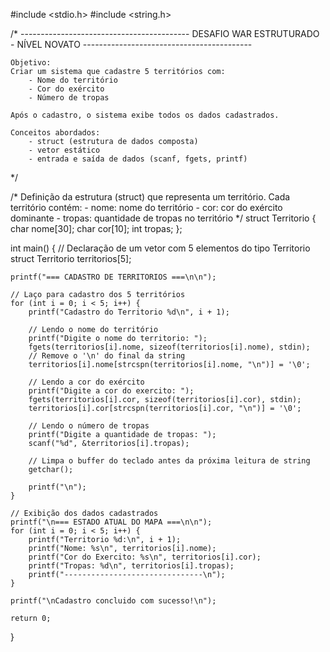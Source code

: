 #include <stdio.h>
#include <string.h>

/*
    ------------------------------------------
        DESAFIO WAR ESTRUTURADO - NÍVEL NOVATO
    ------------------------------------------

    Objetivo:
    Criar um sistema que cadastre 5 territórios com:
        - Nome do território
        - Cor do exército
        - Número de tropas

    Após o cadastro, o sistema exibe todos os dados cadastrados.

    Conceitos abordados:
        - struct (estrutura de dados composta)
        - vetor estático
        - entrada e saída de dados (scanf, fgets, printf)
*/

/* 
   Definição da estrutura (struct) que representa um território.
   Cada território contém:
       - nome: nome do território
       - cor: cor do exército dominante
       - tropas: quantidade de tropas no território
*/
struct Territorio {
    char nome[30];
    char cor[10];
    int tropas;
};

int main() {
    // Declaração de um vetor com 5 elementos do tipo Territorio
    struct Territorio territorios[5];

    printf("=== CADASTRO DE TERRITORIOS ===\n\n");

    // Laço para cadastro dos 5 territórios
    for (int i = 0; i < 5; i++) {
        printf("Cadastro do Territorio %d\n", i + 1);

        // Lendo o nome do território
        printf("Digite o nome do territorio: ");
        fgets(territorios[i].nome, sizeof(territorios[i].nome), stdin);
        // Remove o '\n' do final da string
        territorios[i].nome[strcspn(territorios[i].nome, "\n")] = '\0';

        // Lendo a cor do exército
        printf("Digite a cor do exercito: ");
        fgets(territorios[i].cor, sizeof(territorios[i].cor), stdin);
        territorios[i].cor[strcspn(territorios[i].cor, "\n")] = '\0';

        // Lendo o número de tropas
        printf("Digite a quantidade de tropas: ");
        scanf("%d", &territorios[i].tropas);

        // Limpa o buffer do teclado antes da próxima leitura de string
        getchar();

        printf("\n");
    }

    // Exibição dos dados cadastrados
    printf("\n=== ESTADO ATUAL DO MAPA ===\n\n");
    for (int i = 0; i < 5; i++) {
        printf("Territorio %d:\n", i + 1);
        printf("Nome: %s\n", territorios[i].nome);
        printf("Cor do Exercito: %s\n", territorios[i].cor);
        printf("Tropas: %d\n", territorios[i].tropas);
        printf("-------------------------------\n");
    }

    printf("\nCadastro concluido com sucesso!\n");

    return 0;
}

